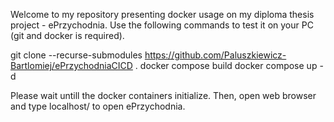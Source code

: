 Welcome to my repository presenting docker usage on my diploma thesis project - ePrzychodnia.
Use the following commands to test it on your PC (git and docker is required).

git clone --recurse-submodules https://github.com/Paluszkiewicz-Bartlomiej/ePrzychodniaCICD .
docker compose build
docker compose up -d

Please wait untill the docker containers initialize. Then, open web browser and type localhost/ to open ePrzychodnia.
